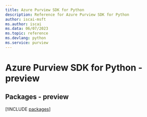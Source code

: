 ```yaml
---
title: Azure Purview SDK for Python
description: Reference for Azure Purview SDK for Python
author: iscai-msft
ms.author: iscai
ms.data: 06/07/2023
ms.topic: reference
ms.devlang: python
ms.service: purview
---
```

# Azure Purview SDK for Python - preview
## Packages - preview
[!INCLUDE [packages](purview-index.md)]